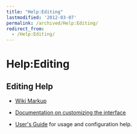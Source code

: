```yaml
---
title: "Help:Editing"
lastmodified: '2012-03-07'
permalink: /archived/Help:Editing/
redirect_from:
  - /Help:Editing/
---
```


Help:Editing
============

Editing Help
------------

-   [Wiki Markup](http://meta.wikimedia.org/wiki/Help:Editing#The_wiki_markup)

-   [Documentation on customizing the interface](http://meta.wikipedia.org/wiki/MediaWiki_i18n)

-   [User's Guide](http://meta.wikipedia.org/wiki/MediaWiki_User%27s_Guide) for usage and configuration help.



